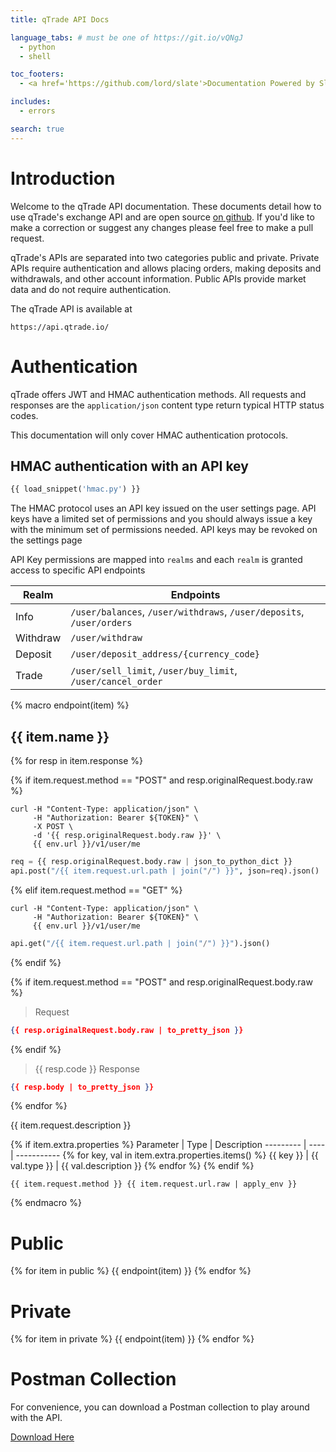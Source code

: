 ```yaml
---
title: qTrade API Docs

language_tabs: # must be one of https://git.io/vQNgJ
  - python
  - shell

toc_footers:
  - <a href='https://github.com/lord/slate'>Documentation Powered by Slate</a>

includes:
  - errors

search: true
---
```


# Introduction

Welcome to the qTrade API documentation. These documents detail how to use qTrade's exchange API and are open source [on github]((https://github.com/icook/qtrade-docs)). If you'd like to make a correction or suggest any changes please feel free to make a pull request. 

qTrade's APIs are separated into two categories public and private. Private APIs require authentication and allows placing orders, making deposits and withdrawals, and other account information. Public APIs provide market data and do not require authentication.

The qTrade API is available at 

`https://api.qtrade.io/`


# Authentication

qTrade offers JWT and HMAC authentication methods. All requests and responses are the `application/json` content type return typical HTTP status codes.

This documentation will only cover HMAC authentication protocols.


## HMAC authentication with an API key


``` python
{{ load_snippet('hmac.py') }}
```

The HMAC protocol uses an API key issued on the user settings page. API keys have a limited set of permissions and you should always issue a key with the minimum set of permissions needed. API keys may be revoked on the settings page

API Key permissions are mapped into `realms` and each `realm` is granted access to specific API endpoints

Realm | Endpoints 
--- | --- 
Info | `/user/balances`, `/user/withdraws`, `/user/deposits`, `/user/orders`
Withdraw | `/user/withdraw`
Deposit | `/user/deposit_address/{currency_code}` 
Trade | `/user/sell_limit`, `/user/buy_limit`, `/user/cancel_order`


{% macro endpoint(item) %}
## {{ item.name }}



{% for resp in item.response %}

{% if item.request.method == "POST" and resp.originalRequest.body.raw %}
``` shell
curl -H "Content-Type: application/json" \
     -H "Authorization: Bearer ${TOKEN}" \
     -X POST \
     -d '{{ resp.originalRequest.body.raw }}' \
     {{ env.url }}/v1/user/me
```

``` python
req = {{ resp.originalRequest.body.raw | json_to_python_dict }}
api.post("/{{ item.request.url.path | join("/") }}", json=req).json()
```
{% elif item.request.method == "GET" %}
``` shell
curl -H "Content-Type: application/json" \
     -H "Authorization: Bearer ${TOKEN}" \
     {{ env.url }}/v1/user/me
```

``` python
api.get("/{{ item.request.url.path | join("/") }}").json()
```
{% endif %}

{% if item.request.method == "POST" and resp.originalRequest.body.raw %}
> Request

``` json
{{ resp.originalRequest.body.raw | to_pretty_json }}
```
{% endif %}

> {{ resp.code }} Response 

``` json
{{ resp.body | to_pretty_json }}
```
{% endfor %}

{{ item.request.description }}

{% if item.extra.properties %}
Parameter | Type | Description
--------- | ---- | -----------
{% for key, val in item.extra.properties.items() %}
{{ key }} | {{ val.type }} | {{ val.description }}
{% endfor %}
{% endif %}

`{{ item.request.method }} {{ item.request.url.raw | apply_env }}`

{% endmacro %}

# Public

{% for item in public %}
{{ endpoint(item) }}
{% endfor %}

# Private

{% for item in private %}
{{ endpoint(item) }}
{% endfor %}

# Postman Collection

For convenience, you can download a Postman collection to play around with the API.

<a href="postman.json">Download Here</a>

